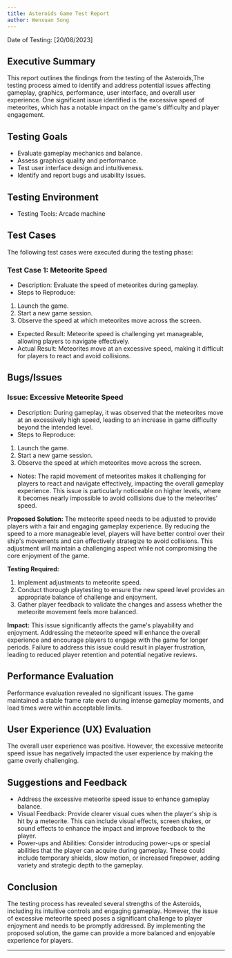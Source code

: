 ```yaml
---
title: Asteroids Game Test Report
author: Wenxuan Song
---
```


Date of Testing: [20/08/2023]

## Executive Summary

This report outlines the findings from the testing of the Asteroids,The testing process aimed to
identify and address potential issues affecting gameplay, graphics, performance, user interface, and
overall user experience. One significant issue identified is the excessive speed of meteorites,
which has a notable impact on the game's difficulty and player engagement.

## Testing Goals

- Evaluate gameplay mechanics and balance.
- Assess graphics quality and performance.
- Test user interface design and intuitiveness.
- Identify and report bugs and usability issues.

## Testing Environment

- Testing Tools: Arcade machine

## Test Cases

The following test cases were executed during the testing phase:

### Test Case 1: Meteorite Speed

- Description: Evaluate the speed of meteorites during gameplay.
- Steps to Reproduce:

1. Launch the game.
2. Start a new game session.
3. Observe the speed at which meteorites move across the screen.

- Expected Result: Meteorite speed is challenging yet manageable, allowing players to navigate
  effectively.
- Actual Result: Meteorites move at an excessive speed, making it difficult for players to react and
  avoid collisions.

## Bugs/Issues

### Issue: Excessive Meteorite Speed

- Description: During gameplay, it was observed that the meteorites move at an excessively high
  speed, leading to an increase in game difficulty beyond the intended level.
- Steps to Reproduce:

1. Launch the game.
2. Start a new game session.
3. Observe the speed at which meteorites move across the screen.

- Notes: The rapid movement of meteorites makes it challenging for players to react and navigate
  effectively, impacting the overall gameplay experience. This issue is particularly noticeable on
  higher levels, where it becomes nearly impossible to avoid collisions due to the meteorites'
  speed.

**Proposed Solution:** The meteorite speed needs to be adjusted to provide players with a fair and
engaging gameplay experience. By reducing the speed to a more manageable level, players will have
better control over their ship's movements and can effectively strategize to avoid collisions. This
adjustment will maintain a challenging aspect while not compromising the core enjoyment of the game.

**Testing Required:**

1. Implement adjustments to meteorite speed.
2. Conduct thorough playtesting to ensure the new speed level provides an appropriate balance of
   challenge and enjoyment.
3. Gather player feedback to validate the changes and assess whether the meteorite movement feels
   more balanced.

**Impact:** This issue significantly affects the game's playability and enjoyment. Addressing the
meteorite speed will enhance the overall experience and encourage players to engage with the game
for longer periods. Failure to address this issue could result in player frustration, leading to
reduced player retention and potential negative reviews.

## Performance Evaluation

Performance evaluation revealed no significant issues. The game maintained a stable frame rate even
during intense gameplay moments, and load times were within acceptable limits.

## User Experience (UX) Evaluation

The overall user experience was positive. However, the excessive meteorite speed issue has
negatively impacted the user experience by making the game overly challenging.

## Suggestions and Feedback

- Address the excessive meteorite speed issue to enhance gameplay balance.
- Visual Feedback: Provide clearer visual cues when the player's ship is hit by a meteorite. This
  can include visual effects, screen shakes, or sound effects to enhance the impact and improve
  feedback to the player.
- Power-ups and Abilities: Consider introducing power-ups or special abilities that the player can
  acquire during gameplay. These could include temporary shields, slow motion, or increased
  firepower, adding variety and strategic depth to the gameplay.

## Conclusion

The testing process has revealed several strengths of the Asteroids, including its intuitive
controls and engaging gameplay. However, the issue of excessive meteorite speed poses a significant
challenge to player enjoyment and needs to be promptly addressed. By implementing the proposed
solution, the game can provide a more balanced and enjoyable experience for players.

---
